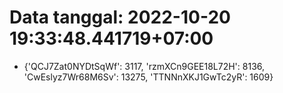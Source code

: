 # Data tanggal: 2022-10-20 19:33:48.441719+07:00

* {'QCJ7Zat0NYDtSqWf': 3117, 'rzmXCn9GEE18L72H': 8136, 'CwEslyz7Wr68M6Sv': 13275, 'TTNNnXKJ1GwTc2yR': 1609}

